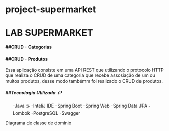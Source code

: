 # project-supermarket

<h1>LAB SUPERMARKET</h1> 

<h4>##CRUD - Categorias</h4> 
<h4>##CRUD - Produtos</h4>

Essa aplicação consiste em uma API REST que utilizando o protocolo HTTP que realiza o CRUD de uma categoria que recebe assosiação de um ou muitos produtos,
desse modo tambémm foi realizado o CRUD de produtos.

<h5>##Tecnologia Utilizada ↩️</h5>
<ul>
-Java ☕
-InteliJ IDE
-Spring Boot
-Spring Web
-Spring Data JPA
-Lombok
-PostgreSQL
-Swagger
</ul>

Diagrama de classe de domínio

